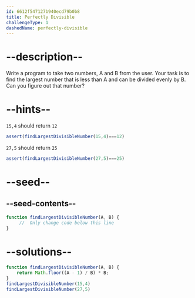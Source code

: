 ```yaml
---
id: 6612f547127b940ecd79b0b8
title: Perfectly Divisible
challengeType: 1
dashedName: perfectly-divisible
---
```


# --description--

Write a program to take two numbers, A and B from the user. Your task is to find the largest number that is less than A and can be divided evenly by B. Can you figure out that number?


# --hints--

`15,4` should return `12`

```js
assert(findLargestDivisibleNumber(15,4)===12)
```

`27,5` should return `25`

```js
assert(findLargestDivisibleNumber(27,5)===25)
```

# --seed--
## --seed-contents--

```js
function findLargestDivisibleNumber(A, B) {
     //  Only change code below this line
}

```

# --solutions--

```js
function findLargestDivisibleNumber(A, B) {
    return Math.floor((A - 1) / B) * B;
}
findLargestDivisibleNumber(15,4)
findLargestDivisibleNumber(27,5)

```
